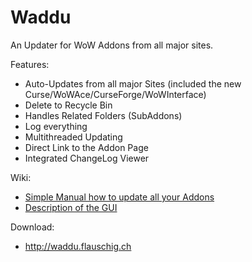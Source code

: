 # Waddu
An Updater for WoW Addons from all major sites.

Features:
  * Auto-Updates from all major Sites (included the new Curse/WoWAce/CurseForge/WoWInterface)
  * Delete to Recycle Bin
  * Handles Related Folders (SubAddons)
  * Log everything
  * Multithreaded Updating
  * Direct Link to the Addon Page
  * Integrated ChangeLog Viewer

Wiki:
  * [Simple Manual how to update all your Addons](https://github.com/Roemer/Waddu/wiki/QuickStart)
  * [Description of the GUI](https://github.com/Roemer/Waddu/wiki/GUI-Description)

Download:
  * http://waddu.flauschig.ch
